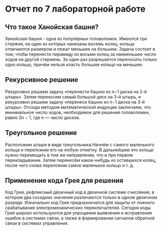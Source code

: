 # Отчет по 7 лабораторной работе 
## Что такое Ханойская башня?
Ханойская башня - одна из популярных головоломок. 
Имеются три стержня, на один из которых нанизаны восемь колец,  кольца отличаются размером и лежат меньшее на большем. 
Задача состоит в том, чтобы перенести пирамиду из восьми колец за наименьшее число ходов на другой стержень. 
За один раз разрешается переносить только одно кольцо, причём нельзя класть большее кольцо на меньшее.
## Рекурсивное решение
Рекурсивно решаем задачу «перенести башню из n−1 диска на 2-й штырь». 
Затем переносим самый большой диск на 3-й штырь, и рекурсивно решаем задачу «перенеси башню из n−1 диска на 3-й штырь».
Отсюда методом математической индукции заключаем, что минимальное число ходов, необходимое для решения головоломки, равно 2n − 1, где n — число дисков.
## Треугольное решение
Расположим штыри в виде треугольника.Начнём с самого маленького кольца и переложим его на любую отметку.
В дальнейшем это кольцо нужно перемещать в том же направлении, что и при первом перекладывании. 
Затем перенесём какое-нибудь из оставшихся колец, после чего снова переложим самое маленькое кольцо и т. д.
## Применение кода Грея для решения
Код Грея, рефлексный двоичный код в двоичной системе счисления, в котором два соседних значения различаются только в одном двоичном разряде. 
Изначально код Грея предназначался для защиты от ложного срабатывания электромеханических переключателей. 
Сегодня коды Грея широко используются для упрощения выявления и исправления ошибок в системах связи, а также в формировании сигналов обратной связи в системах управления.